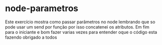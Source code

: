 # node-parametros

<p>Este exercício mostra como passar parâmetros no node lembrando que so pode usar um send por função por isso concatenei os atributos. Em fim para o iniciante e bom fazer varias vezes para entender oque o código esta fazendo obrigado a todos</p>